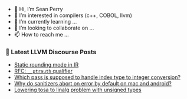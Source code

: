 - 👋 Hi, I’m Sean Perry
- 👀 I’m interested in compilers (c++, COBOL, llvm)
- 🌱 I’m currently learning ...
- 💞️ I’m looking to collaborate on ...
- 📫 How to reach me ...

<!---
s66perry/s66perry is a ✨ special ✨ repository because its `README.md` (this file) appears on your GitHub profile.
You can click the Preview link to take a look at your changes.
--->
### 📕 Latest LLVM Discourse Posts

<!-- DISCOURSE-LLVM:START -->
- [Static rounding mode in IR](https://discourse.llvm.org/t/static-rounding-mode-in-ir/80621#post_13)
- [RFC: `__ptrauth` qualifier](https://discourse.llvm.org/t/rfc-ptrauth-qualifier/80710#post_8)
- [Which pass is supposed to handle index type to integer conversion?](https://discourse.llvm.org/t/which-pass-is-supposed-to-handle-index-type-to-integer-conversion/80798#post_3)
- [Why do sanitizers abort on error by default on mac and android?](https://discourse.llvm.org/t/why-do-sanitizers-abort-on-error-by-default-on-mac-and-android/80807#post_3)
- [Lowering tosa to linalg problem with unsigned types](https://discourse.llvm.org/t/lowering-tosa-to-linalg-problem-with-unsigned-types/80704#post_7)
<!-- DISCOURSE-LLVM:END -->
